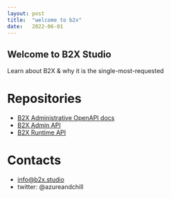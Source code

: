 ```yaml
---
layout: post
title:  "welcome to b2x"
date:   2022-06-01
---
```


## Welcome to B2X Studio

Learn about B2X & why it is the single-most-requested 

# Repositories

- [B2X Administrative OpenAPI docs](https://api.admin.b2x.studio)
- [B2X Admin API](https://github.com/jpda/b2c-approles)
- [B2X Runtime API](https://github.com/jpda/b2c-approles)

# Contacts
- info@b2x.studio
- twitter: @azureandchill